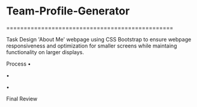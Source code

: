 # Team-Profile-Generator

================================================

Task
Design 'About Me' webpage using CSS Bootstrap to ensure webpage responsiveness and optimization for smaller screens while maintaing functionality on larger displays.

Process
•

•

•

Final Review

